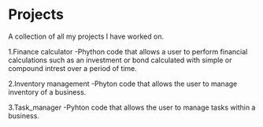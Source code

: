 # Projects
A collection of all my projects I have worked on.

1.Finance calculator
-Phython code that allows a user to perform financial calculations such as an investment or bond calculated with simple or compound intrest over a period of time.

2.Inventory management
-Phyton code that allows the user to manage inventory of a business.

3.Task_manager
-Pyhton code that allows the user to manage tasks within a business.
